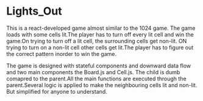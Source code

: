 # Lights_Out
This is a react-developed game almost similar to the 1024 game.
The game loads with some cells lit.The player has to turn off every lit cell and win the game.On trying to turn off a lit cell, the surrounding cells get non-lit.
ON trying to turn on a non-lit cell other cells get lit.The player has to figure out the correct pattern inorder to win the game.

The game is designed with stateful components and downward data flow and two main components the Board.js and Cell.js.
The child is dumb comapred to the parent.All the main functions are executed through the parent.Several logic is applied to make the neighbouring cells lit and non-lit.
But simplified for anyone  to understand.
